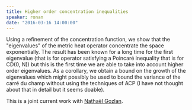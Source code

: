 ```yaml
---
title: Higher order concentration inequalities
speaker: ronan
date: "2016-03-16 14:00:00"
---
```

Using a refinement of the concentration function, we show that the "eigenvalues" of the metric heat operator concentrate the space exponentially.
The result has been known for a long time for the first eigenvalue (that is for operator satisfying a Poincaré inequality that is for CD(0, N)) but this is the first time we are able to take into account higher order eigenvalues.
As a corollary, we obtain a bound on the growth of the eigenvalues which might possibly be used to bound the variance of the carré du champ without using the techniques of ACP (I have not thought about that in detail but it seems doable).

This is a joint current work with [Nathaël Gozlan](http://perso-math.univ-mlv.fr/users/gozlan.nathael/).
